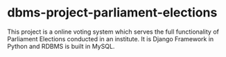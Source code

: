 # dbms-project-parliament-elections
This project is a online voting system which serves the full functionality of Parliament Elections conducted in an institute. It is Django Framework in Python and RDBMS is built in MySQL.
